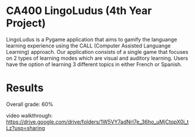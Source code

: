 # **CA400 LingoLudus (4th Year Project)**
LingoLudus is a Pygame application that aims to gamify the languange learning experience using the CALL (Computer Assisted Languange Learning) approach. Our application consists of a single game that focuses on 2 types of learning modes which are visual and auditory learning. Users have the option of learning 3 different topics in either French or Spanish.

# **Results**
Overall grade: 60%

video walkthrough: https://drive.google.com/drive/folders/1W5VY7adNrI7e_36ho_uMjCtqpX0i_tLz?usp=sharing

